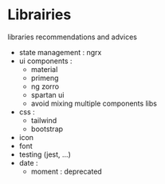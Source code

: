 # Librairies
libraries recommendations and advices

- state management : ngrx
- ui components :
    - material
    - primeng
    - ng zorro
    - spartan ui
    - avoid mixing multiple components libs
- css :
    - tailwind
    - bootstrap
- icon
- font
- testing (jest, ...)
- date :
    - moment : deprecated 